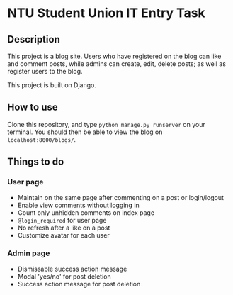 # NTU Student Union IT Entry Task

## Description
This project is a blog site. Users who have registered on the blog can like and comment posts,
while admins can create, edit, delete posts; as well as register users to the blog.

This project is built on Django.

## How to use
Clone this repository, and type `python manage.py runserver` on your terminal. You should then be able to view the blog on `localhost:8000/blogs/`.

## Things to do

### User page
- Maintain on the same page after commenting on a post or login/logout
- Enable view comments without logging in
- Count only unhidden comments on index page
- `@login_required` for user page 
- No refresh after a like on a post
- Customize avatar for each user

### Admin page
- Dismissable success action message
- Modal 'yes/no' for post deletion
- Success action message for post deletion
